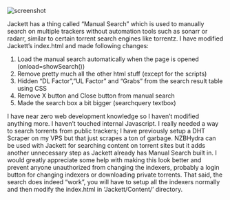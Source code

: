 ![screenshot](https://i.ibb.co/t2dVZ3y/Capture.png)

Jackett has a thing called “Manual Search” which is used to manually search on multiple trackers without automation tools such as sonarr or radarr, similar to certain torrent search engines like torrentz.
I have modified Jackett’s index.html and made following changes:
1.	Load the manual search automatically when the page is opened (onload=showSearch())
2.	Remove pretty much all the other html stuff (except for the scripts)
3.	Hidden “DL Factor”,”UL Factor” and “Grabs” from the search result table using CSS
4.	Remove X button and Close button from manual search
5.	Made the search box a bit bigger (searchquery textbox)

I have near zero web development knowledge so I haven’t modified anything more. I haven’t touched internal Javascript.
I really needed a way to search torrents from public trackers; I have previously setup a DHT Scraper on my VPS but that just scrapes a ton of garbage. NZBHydra can be used with Jackett for searching content on torrent sites but it adds another unnecessary step as Jackett already has Manual Search built in.
 I would greatly appreciate some help with making this look better and prevent anyone unauthorized from changing the indexers, probably a login button for changing indexers or downloading private torrents.
That said, the search does indeed “work”, you will have to setup all the indexers normally and then modify the index.html in ‘Jackett/Content/’ directory. 
